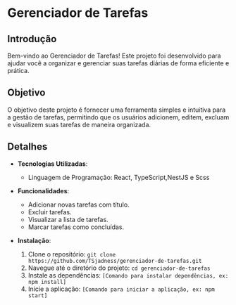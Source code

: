 # Gerenciador de Tarefas

## Introdução
Bem-vindo ao Gerenciador de Tarefas! Este projeto foi desenvolvido para ajudar você a organizar e gerenciar suas tarefas diárias de forma eficiente e prática.

## Objetivo
O objetivo deste projeto é fornecer uma ferramenta simples e intuitiva para a gestão de tarefas, permitindo que os usuários adicionem, editem, excluam e visualizem suas tarefas de maneira organizada.

## Detalhes
- **Tecnologias Utilizadas**: 
  - Linguagem de Programação: React, TypeScript,NestJS e Scss

- **Funcionalidades**:
  - Adicionar novas tarefas com título.
  - Excluir tarefas.
  - Visualizar a lista de tarefas.
  - Marcar tarefas como concluídas.

- **Instalação**:
  1. Clone o repositório: `git clone https://github.com/TSjadness/gerenciador-de-tarefas.git`
  2. Navegue até o diretório do projeto: `cd gerenciador-de-tarefas`
  3. Instale as dependências: `[Comando para instalar dependências, ex: npm install]`
  4. Inicie a aplicação: `[Comando para iniciar a aplicação, ex: npm start]`




